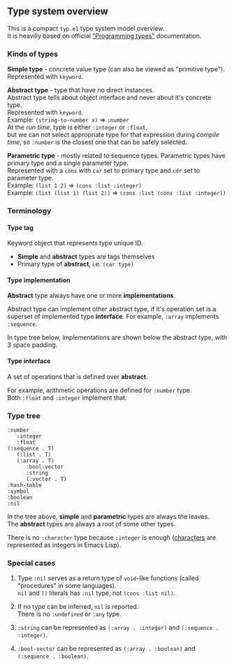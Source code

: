 ## Type system overview

This is a compact `typ.el` type system model overview.  
It is heavilly based on official ["Programming types"](https://www.gnu.org/software/emacs/manual/html_node/elisp/Programming-Types.html#Programming-Types) documentation.

### Kinds of types

**Simple type** - concrete value type (can also be viewed as "primitive type").  
Represented with `keyword`.

**Abstract type** - type that have no direct instances.  
Abstract type tells about object interface and never about it's concrete type.  
Represented with `keyword`.  
Example: `(string-to-number x)` => `:number`  
At the *run time*, type is either `:integer` or `:float`,  
but we can not select appropriate type for that expression during *compile time*,
so `:number` is the closest one that can be safely selected.

**Parametric type** - mostly related to sequence types.
Parametric types have primary type and a single parameter type.  
Represented with a `cons` with `car` set to primary type and `cdr`
set to parameter type.  
Example: `(list 1 2)` => `(cons :list :integer)`  
Example: `(list (list 1) (list 2))` => `(cons :list (cons :list :integer))`  

### Terminology

#### Type tag

Keyword object that represents type unique ID.

- **Simple** and **abstract** types are tags themselves
- Primary type of **abstract**, i.e. `(car type)`

#### Type implementation

**Abstract** type always have one or more **implementations**.

Abstract type can implement other abstract type, if it's
operation set is a superset of implemented type **interface**.
For example, `:array` implements `:sequence`.

In type tree below, implementations are shown below the abstract type,
with 3 space padding.

#### Type interface

A set of operations that is defined over **abstract**.

For example, arithmetic operations are defined for `:number` type.  
Both `:float` and `:integer` implement that.

### Type tree

```elisp
:number
   :integer
   :float
(:sequence . T)
   (:list . T)
   (:array . T)
      :bool-vector
      :string
      (:vector . T)
:hash-table
:symbol
:boolean
:nil
```

In the tree above, **simple** and **parametric** types are always the leaves.  
The **abstract** types are always a root of some other types.

There is no `:character` type because `:integer` is enough ([characters](https://www.gnu.org/software/emacs/manual/html_node/elisp/Character-Type.html#Character-Type) are
represented as integers in Emacs Lisp).

### Special cases

1. Type `:nil` serves as a return type of `void`-like functions (called "procedures" in some languages).  
   `nil` and `()` literals has `:nil` type, not `(cons :list nil)`.
   
2. If no type can be inferred, `nil` is reported.  
   There is no `:undefined` or `:any` type.

3. `:string` can be represented as `(:array . :integer)` and `(:sequence . :integer)`.

4. `:bool-vector` can be represented as `(:array . :boolean)` and `(:sequence . :boolean)`.
